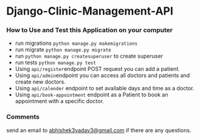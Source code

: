 # Django-Clinic-Management-API

### How to Use and Test this Application on your computer
- run migrations `python manage.py makemigrations`
- run migrate `python manage.py migrate`
- run `python manage.py createsuperuser` to create superuser
- run tests `python manage.py test`
- Using `api/register`endpoint POST request you can add a patient.
- Using `api/admin`endpoint you can access all doctors and patients and create new doctors.
- Using `api/calender` endpoint to set available days and time as a doctor.
- Using `api/book-appointment` endpoint as a Patient to book an appointment with a specific doctor.




### Comments
send an email to abhishek3yadav3@gmail.com if there are any questions.
